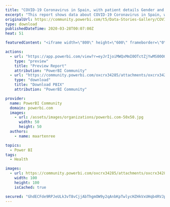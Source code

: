 ```yaml
---
title: "COVID-19 Coronavirus in Spain, with patient details Gender and Age"
excerpt: "This report shows data about COVID-19 Coronavirus in Spain, with patient details Gender and Age(-group). For more details, see my blog:"
originalUrl: https://community.powerbi.com/t5/Data-Stories-Gallery/COVID-19-Coronavirus-in-Spain-with-patient-details-Gender-and/m-p/996350
type: download
publishedDateTime: 2020-03-28T00:07:00Z
heat: 51

featuredContent: "<iframe width=\"800\" height=\"600\" frameborder=\"0\" src=\"https://app.powerbi.com/view?r=eyJrIjoiMWQxMmI0OTctZjYwMS00OGE2LTk1MzUtNDRlYmQ0ZjdjNjJjIiwidCI6ImI3OWIyMzE3LTM0ZGQtNDNlNS05MWEyLWNkNjZkM2FlMWYwYiIsImMiOjh9\"></iframe>"

actions:
  - url: "https://app.powerbi.com/view?r=eyJrIjoiMWQxMmI0OTctZjYwMS00OGE2LTk1MzUtNDRlYmQ0ZjdjNjJjIiwidCI6ImI3OWIyMzE3LTM0ZGQtNDNlNS05MWEyLWNkNjZkM2FlMWYwYiIsImMiOjh9"
    type: "preview"
    title: "Preview Report"
    attribution: "PowerBI Community"
  - url: "https://community.powerbi.com/oxcrx34285/attachments/oxcrx34285/DataStoriesGallery/3592/2/Coronavirus_Spain_Age_Gender.pbix"
    type: "download"
    title: "Download PBIX"
    attribution: "PowerBI Community"

provider:
  name: PowerBI Community
  domain: powerbi.com
  images:
    - url: /assets/images/organizations/powerbi.com-50x50.jpg
      width: 50
      height: 50
  authors:
    - name: maartenree

topics:
  - Power BI
tags:
  - Health

images:
  - url: https://community.powerbi.com/oxcrx34285/attachments/oxcrx34285/DataStoriesGallery/3592/1/CorVirES2_tn.jpg
    width: 100
    height: 100
    isCached: true

secured: "GhdECFde9RPJeULk3vT8vCjjAbThgmOW9y2qAnbKpTwlycHZHkVxUHqb4RVJpgMEjTSGlJfkFdSFYsobBRuZZJeXPNvqWE7o6VLU32F9w6/4W7SuNSmePU03hn+vf23u5ARxlB1y6gwi2E2IV5zcg1MfuZlYAHyUgI8qk1Va8CJ/lh7qWTQpZabWRbZQQgqtqHnZHtk5ePpAz3g8kJDE/zUHJGIeaXkPvyU3HHJ01IR4a+q+lg20ysitqcjvmnWE4j9GEKJNPt0yfi5s4D8Aqmd8HCgix2OWmLwn5xdbD8ttVHBRt0vAwtYTW7dxsUNwzFfPuR8PUons1hZ2hvzzSuMUnjMNiY+zZ9gzZ0lERTDXYvTBCGHmvvGv9xw/1uD1;tOzDwg+jLO8+oSlENEviog=="
---
```


